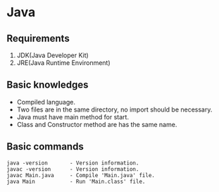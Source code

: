 # Java

## Requirements

1. JDK(Java Developer Kit)
2. JRE(Java Runtime Environment)

## Basic knowledges

- Compiled language.
- Two files are in the same directory, no import should be necessary.
- Java must have main method for start.
- Class and Constructor method are has the same name.

## Basic commands

```shell
java -version       - Version information.
javac -version      - Version information.
javac Main.java     - Compile 'Main.java' file.
java Main           - Run 'Main.class' file.
```